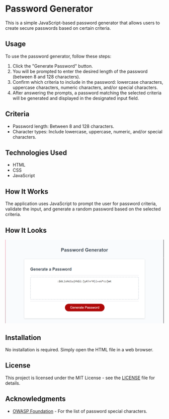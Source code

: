 # Password Generator

This is a simple JavaScript-based password generator that allows users to create secure passwords based on certain criteria.

## Usage

To use the password generator, follow these steps:

1. Click the "Generate Password" button.
2. You will be prompted to enter the desired length of the password (between 8 and 128 characters).
3. Confirm which criteria to include in the password: lowercase characters, uppercase characters, numeric characters, and/or special characters.
4. After answering the prompts, a password matching the selected criteria will be generated and displayed in the designated input field.

## Criteria

- Password length: Between 8 and 128 characters.
- Character types: Include lowercase, uppercase, numeric, and/or special characters.

## Technologies Used

- HTML
- CSS
- JavaScript

## How It Works

The application uses JavaScript to prompt the user for password criteria, validate the input, and generate a random password based on the selected criteria.

## How It Looks
![Text box image with passowrd inside](./Develop/Website.png)

## Installation

No installation is required. Simply open the HTML file in a web browser.

## License

This project is licensed under the MIT License - see the [LICENSE](LICENSE) file for details.

## Acknowledgments

- [OWASP Foundation](https://www.owasp.org/) - For the list of password special characters.
